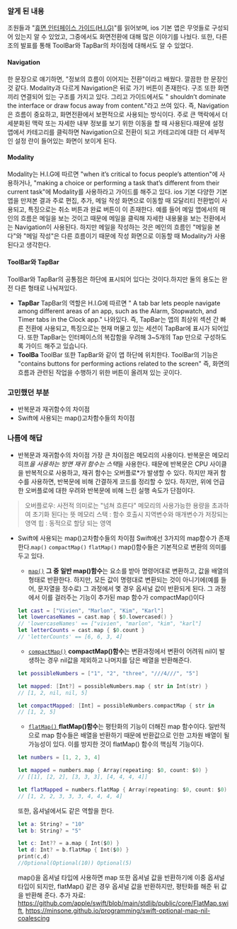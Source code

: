 ### **알게 된 내용**
조원들과 "[휴면 인터페이스 가이드(H.I.G)](https://developer.apple.com/design/human-interface-guidelines/ios/bars/toolbars/)"를 읽어보며, ios 기본 앱은 무엇들로 구성되어 있는지 알 수 있었고, 그중에서도 화면전환에 대해 많은 이야기를 나눴다. 또한, 다른 조의 발표를 통해 ToolBar와 TapBar의 차이점에 대해서도 알 수 있었다.
 

#### **Navigation**
한 문장으로 얘기하면, "정보의 흐름이 이어지는 전환"이라고 배웠다.
깔끔한 한 문장인 것 같다. Modality과 다르게 Navigation은 뒤로 가기 버튼이 존재한다. 구조 또한 화면끼리 연결되어 있는 구조를 가지고 있다. 그리고 가이드에서도 " shouldn’t dominate the interface or draw focus away from content."라고 쓰여 있다. 즉, Navigation은 흐름이 중요하고, 화면전환에서 보편적으로 사용되는 방식이다. 주로 큰 맥락에서 더 세분화된 맥락 또는 자세한 내부 정보를 보기 위한 이동을 할 때 사용된다.때문에 설정 앱에서 카테고리를 클릭하면 Navigation으로 전환이 되고 카테고리에 대한 더 세부적인 설정 란이 들어있는 화면이 보이게 된다.

#### **Modality**
Modality는 H.I.G에 따르면 "when it’s critical to focus people’s attention"에 사용하거나, "making a choice or performing a task that’s different from their current task"에 Modality를 사용하라고 가이드를 해주고 있다. ios 기본 다양한 기본 앱을 만져본 결과 주로 편집, 추가, 메일 작성 화면으로 이동할 때 모달리티 전환법이 사용되고, 특징으로는 취소 버튼과 완료 버튼이 이 존재한다. 예를 들어 메일 앱에서의 매인의 흐름은 메일을 보는 것이고 때문에 메일을 클릭해 자세한 내용물을 보는 전환에서는 Navigation이 사용된다. 하지만 메일을 작성하는 것은 메인의 흐름인 "메일을 본다"와 "메일 작성"은 다른 흐름이기 때문에 작성 화면으로 이동할 때 Modality가 사용된다고 생각한다.

#### **ToolBar와 TapBar**
ToolBar와 TapBar의 공통점은 하단에 표시되어 있다는 것이다.하지만 둘의 용도는 완전 다른 형태로 나눠져있다. 
- **TapBar**
TapBar의 역할은 H.I.G에 따르면 " A tab bar lets people navigate among different areas of an app, such as the Alarm, Stopwatch, and Timer tabs in the Clock app." 나와있다. 즉, TapBar는 앱의 최상위 섹션 간 빠른 전환에 사용되고, 특징으로는 현재 머물고 있는 세션이 TapBar에 표시가 되어있다. 또한 TapBar는 인터페이스의 복잡함을 우려해 3~5개의 Tap 만으로 구성하도록 가이드 해주고 있습니다.
- **ToolBa**
ToolBar 또한 TapBar와 같이 앱 하단에 위치한다. ToolBar의 기능은 "contains buttons for performing actions related to the screen" 즉, 화면의 흐름과 관련된 작업을 수행하기 위한 버튼이 올려져 있는 곳이다.

### **고민했던 부분**
- 반복문과 재귀함수의 차이점
- Swift에 사용되는 map()고차함수들의 차이점

### **나름에 해답**
- 반복문과 재귀함수의 차이점
가장 큰 차이점은 메모리의 사용이다. 반복문은 메모리 히프*을 사용하는 방면 재귀 함수는 스택*을 사용한다. 때문에 반복문은 CPU 사이클을 반복적으로 사용하고, 재귀 함수는 오버플로*가 발생할 수 있다. 하지만 재귀 함수를 사용하면, 반복문에 비해 간결하게 코드를 정리할 수 있다. 하지만, 위에 언급한 오버플로에 대한 우려와 반복문에 비해 느린 실행 속도가 단점이다.
> 오버플로우: 사전적 의미로는 "넘쳐 흐른다" 메모리의 사용가능한 용량을 초과하여 초기화 된다는 뜻
> 메모리 스택 : 함수 호출시 지역변수와 매개변수가 저장되는 영역
> 힙 : 동적으로 할당 되는 영역

- Swift에 사용되는 map()고차함수들의 차이점
Swift에선 3가지의 map함수가 존재한다.```map()``` ```compactMap()``` ```flatMap()``` 
map()함수들은 기본적으로 변환의 의미를 두고 있다.
    - [```map()```](https://developer.apple.com/documentation/swift/array/3017522-map)
**그 중 일반 map()함수**는 요소를 받아 명령어대로 변환하고, 값을 배열의 형태로 반환한다.
하지만, 모든 값이 명령대로 변환되는 것이 아니기에(예를 들어, 문자열을 정수로) 그 과정에서 몇 경우 옵셔널 값이 반환되게 된다. 그 과정에서 이를 걸러주는 기능이 추가된 map 함수가 compactMap()이다
    ```swift
    let cast = ["Vivien", "Marlon", "Kim", "Karl"]
    let lowercaseNames = cast.map { $0.lowercased() }
    // 'lowercaseNames' == ["vivien", "marlon", "kim", "karl"]
    let letterCounts = cast.map { $0.count }
    // 'letterCounts' == [6, 6, 3, 4]
    ```
    - [```compactMap()```](https://developer.apple.com/documentation/swift/array/2957701-compactmap)
    **compactMap()함수**는 변환과정에서 변환이 어려워 nil이 발생하는 경우 nil값을 제외하고 나머지를 담은 배열을 반환해준다.
    ```swift
    let possibleNumbers = ["1", "2", "three", "///4///", "5"]

    let mapped: [Int?] = possibleNumbers.map { str in Int(str) }
    // [1, 2, nil, nil, 5]

    let compactMapped: [Int] = possibleNumbers.compactMap { str in     Int(str) }
    // [1, 2, 5]
    ```
    - [```flatMap()``` ](https://developer.apple.com/documentation/swift/array/3126947-flatmap)
    **flatMap()함수**는 평탄화의 기능이 더해진 map 함수이다. 일반적으로 map 함수들은 배열을 반환하기 때문에 반환값으로 인한 고차원 배열이 될 가능성이 있다. 이를 방지한 것이 flatMap() 함수의 핵심적 기능이다.
    ```swift
    let numbers = [1, 2, 3, 4]

    let mapped = numbers.map { Array(repeating: $0, count: $0) }
    // [[1], [2, 2], [3, 3, 3], [4, 4, 4, 4]]

    let flatMapped = numbers.flatMap { Array(repeating: $0, count: $0) }
    // [1, 2, 2, 3, 3, 3, 4, 4, 4, 4]
    ```
    
    또한, 옵셔널에서도 같은 역할을 한다.
    
    ```swift
    let a: String? = "10"
    let b: String? = "5"

    let c: Int?? = a.map { Int($0) }
    let d: Int? = b.flatMap { Int($0) }
    print(c,d)
    //Optional(Optional(10)) Optional(5)
    ```
    map()을 옵셔널 타입에 사용하면 map 또한 옵셔널 값을 반환하기에 이중 옵셔널 타입이 되지만, flatMap() 같은 경우 옵셔널 값을 반환하지만, 평탄화를 해준 뒤 값을 반환해 준다.
추가 자료: https://github.com/apple/swift/blob/main/stdlib/public/core/FlatMap.swift, https://minsone.github.io/programming/swift-optional-map-nil-coalescing
